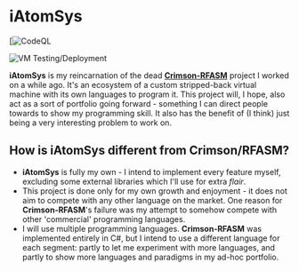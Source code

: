 # iAtomSys

[![CodeQL](https://github.com/atom-dispencer/iAtomSys/actions/workflows/codeql.yml/badge.svg)

![VM Testing/Deployment](https://github.com/atom-dispencer/iAtomSys/actions/workflows/build-vm-gradle.yml/badge.svg)

**iAtomSys** is my reincarnation of the dead [**Crimson-RFASM**](https://github.com/atom-dispencer/Crimson-RFASM) project I worked on a while ago.
It's an ecosystem of a custom stripped-back virtual machine with its own languages to program it.
This project will, I hope, also act as a sort of portfolio going forward - something I can direct people towards to show my programming skill.
It also has the benefit of (I think) just being a very interesting problem to work on.

## How is iAtomSys different from Crimson/RFASM?
- **iAtomSys** is fully my own - I intend to implement every feature myself, excluding some external libraries which I'll use for extra *flair*.
- This project is done only for my own growth and enjoyment - it does not aim to compete with any other language on the market. One reason for **Crimson-RFASM**'s failure was my attempt to somehow compete with other 'commercial' programming languages.
- I will use multiple programming languages. **Crimson-RFASM** was implemented entirely in C#, but I intend to use a different language for each segment: partly to let me experiment with more languages, and partly to show more languages and paradigms in my ad-hoc portfolio.
